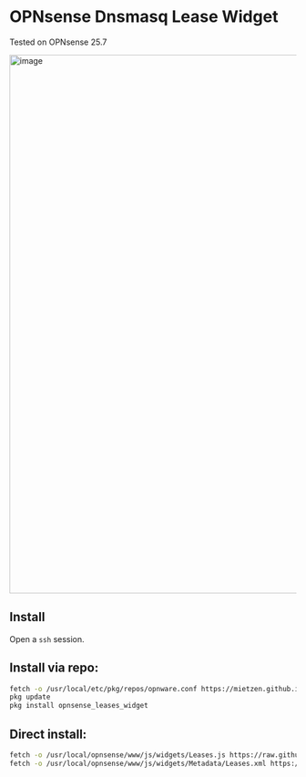 # OPNsense Dnsmasq Lease Widget
Tested on OPNsense 25.7

<img width="2942" height="946" alt="image" src="https://github.com/user-attachments/assets/708e6591-afc3-4d2e-85a5-363bc064bb12" />


## Install

Open a `ssh` session.

## Install via repo:

```sh
fetch -o /usr/local/etc/pkg/repos/opnware.conf https://mietzen.github.io/OPNware/opnware.conf
pkg update
pkg install opnsense_leases_widget
```

## Direct install:

```sh
fetch -o /usr/local/opnsense/www/js/widgets/Leases.js https://raw.githubusercontent.com/mietzen/opnsense_leases_widget/refs/heads/main/Leases.js
fetch -o /usr/local/opnsense/www/js/widgets/Metadata/Leases.xml https://raw.githubusercontent.com/mietzen/opnsense_leases_widget/refs/heads/main/Leases.xml
```
